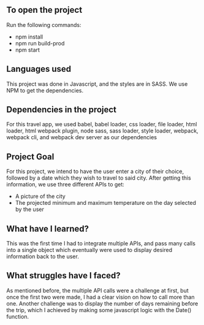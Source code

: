## To open the project

Run the following commands:
- npm install
- npm run build-prod
- npm start

## Languages used

This project was done in Javascript, and the styles are in SASS. We use NPM to get the dependencies.

## Dependencies in the project

For this travel app, we used babel, babel loader, css loader, file loader, html loader, html webpack plugin, node sass, sass loader, style loader, webpack, webpack cli, and webpack dev server as our dependencies

## Project Goal

For this project, we intend to have the user enter a city of their choice, followed by a date which they wish to travel to said city. After getting this information, we use three different APIs to get:
- A picture of the city
- The projected minimum and maximum temperature on the day selected by the user

## What have I learned?

This was the first time I had to integrate multiple APIs, and pass many calls into a single object which eventually were used to display desired information back to the user. 

## What struggles have I faced?

As mentioned before, the multiple API calls were a challenge at first, but once the first two were made, I had a clear vision on how to call more than one. Another challenge was to display the number of days remaining before the trip, which I achieved by making some javascript logic with the Date() function.


